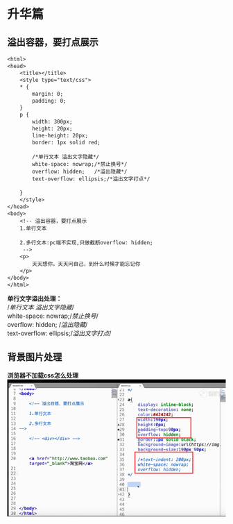# 升华篇  
## 溢出容器，要打点展示
```
<html>
<head>
	<title></title>
	<style type="text/css">
	* {
		margin: 0;
		padding: 0;
	}
	p {
		width: 300px;
		height: 20px;
		line-height: 20px;
		border: 1px solid red;
		
		/*单行文本 溢出文字隐藏*/
		white-space: nowrap;/*禁止换号*/
		overflow: hidden;   /*溢出隐藏*/
		text-overflow: ellipsis;/*溢出文字打点*/

	}
	</style>
</head>
<body>
	<!-- 溢出容器，要打点展示
	1.单行文本

	2.多行文本:pc端不实现,只做截断overflow: hidden;
	 -->
	<p>
		天天想你，天天问自己，到什么时候才能忘记你
	</p>
</body>
</html>
```
**单行文字溢出处理：**  
/*单行文本 溢出文字隐藏*/  
white-space: nowrap;/*禁止换号*/  
overflow: hidden;   /*溢出隐藏*/  
text-overflow: ellipsis;/*溢出文字打点*/  

## 背景图片处理
**浏览器不加载css怎么处理**
![](https://raw.githubusercontent.com/XuZhuohao/studyNote-git-markdown-File-img/master/front/css.png)
